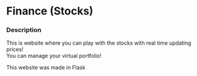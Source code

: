 # Finance (Stocks)

### Description
This is website where you can play with the stocks with real time updating prices!  
You can manage your virtual portfolio!

This website was made in Flask
